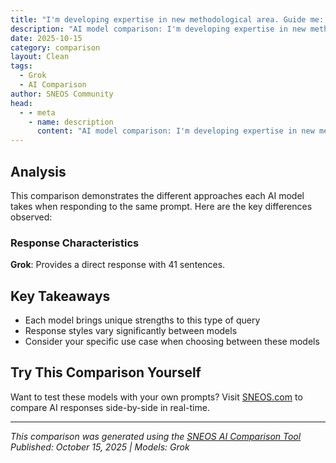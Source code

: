 ```yaml
---
title: "I'm developing expertise in new methodological area. Guide me: 1) Take formal courses or workshops"
description: "AI model comparison: I'm developing expertise in new methodological area. Guide me: 1) Take formal courses or workshops..."
date: 2025-10-15
category: comparison
layout: Clean
tags:
  - Grok
  - AI Comparison
author: SNEOS Community
head:
  - - meta
    - name: description
      content: "AI model comparison: I'm developing expertise in new methodological area. Guide me: 1) Take formal courses or workshops..."
---
```


<ChatComparison
  title="I'm developing expertise in new methodological area. Guide me: 1) Take formal courses or workshops"
  prompt="I'm developing expertise in new methodological area. Guide me: 1) Take formal courses or workshops"
  :responses='{"Grok": "### Benefits of Formal Courses or Workshops\nFormal courses and workshops are an excellent starting point for building expertise in a new methodological area, especially if you\u0027re coming from a different background. They provide structured learning, expert guidance, and often hands-on practice. This approach ensures you grasp foundational concepts systematically, which is crucial for methodologies like data analysis, qualitative research, or emerging fields such as AI ethics or computational social science.\n\n**Pros:**\n- **Structured Curriculum**: Courses break down complex topics into digestible modules, covering theory, tools, and applications.\n- **Expert Instruction**: Learn from practitioners or academics who can clarify nuances and answer questions in real-time (e.g., via live sessions or forums).\n- **Certification and Credibility**: Many offer certificates that boost your resume or professional profile.\n- **Interaction and Feedback**: Workshops often include group activities, peer reviews, or assignments that simulate real-world application.\n\n**Cons:**\n- **Cost and Time**: They can be expensive (e.g., $500\u2013$5,000) and require committed schedules, which might not suit self-paced learners.\n- **Rigidity**: Fixed pacing may not align with your specific needs or prior knowledge.\n\n### Where to Find Them\n- **Online Platforms**: \n  - Coursera or edX for university-level courses (e.g., Stanford\u0027s Machine Learning on Coursera).\n  - LinkedIn Learning for practical, short workshops (often included with LinkedIn Premium).\n  - Udacity or FutureLearn for specialized nanodegrees in methodologies like UX research or statistical modeling.\n- **In-Person or Hybrid Workshops**: Check professional organizations like the American Statistical Association (for stats methods) or local universities via platforms like Eventbrite.\n- **Free/Low-Cost Options**: Khan Academy for basics, or MOOCs from MIT OpenCourseWare. Google or IBM often offer free workshops on their tools (e.g., Google Analytics certification).\n\n### Tips for Getting Started\n1. **Assess Your Level**: Start with introductory courses to identify gaps. Use self-assessments or prerequisite quizzes on platforms like Coursera.\n2. **Choose Based on Goals**: If your methodology is technical (e.g., econometrics), prioritize hands-on workshops with software like R or Python. For conceptual areas (e.g., design thinking), opt for interactive sessions.\n3. **Commit to Application**: After completing a course, apply what you\u0027ve learned to a small project in your field to reinforce skills.\n4. **Supplement**: Pair with reading key texts (e.g., \u0022The Craft of Research\u0022 for qualitative methods) and join communities like Reddit\u0027s r/learnprogramming or field-specific forums.\n\nThis path can accelerate your expertise\u2014many professionals report gaining confidence after 1\u20133 months of consistent study. If you share the specific methodological area, I can recommend tailored resources!"}' published-date="{DateTime.UtcNow:HH:mm}"
/>

## Analysis

This comparison demonstrates the different approaches each AI model takes when responding to the same prompt. Here are the key differences observed:

### Response Characteristics

**Grok**: Provides a direct response with 41 sentences. 

## Key Takeaways

- Each model brings unique strengths to this type of query
- Response styles vary significantly between models
- Consider your specific use case when choosing between these models

## Try This Comparison Yourself

Want to test these models with your own prompts? Visit [SNEOS.com](https://sneos.com) to compare AI responses side-by-side in real-time.

---

*This comparison was generated using the [SNEOS AI Comparison Tool](https://sneos.com)*
*Published: October 15, 2025 | Models: Grok*
